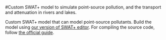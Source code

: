 #Custom SWAT+ model to simulate point-source pollution, and the transport and attenuation in rivers and lakes. 

Custom SWAT+ model that can model point-source pollutants. Build the model using [our version of SWAT+ editor](https://github.com/icra/swat_editor_fork/tree/main). For compiling the source code, follow [the official guide](https://swatplus.gitbook.io/docs/source-code).
